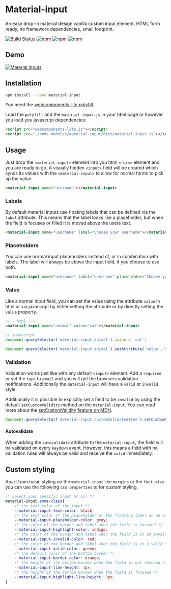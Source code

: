 # Material-input
An easy drop-in material design vanilla custom input element. HTML form ready, no framework dependencies, small footprint.

[![Build Status](https://img.shields.io/travis/nuclei/material-input/master.svg?style=flat-square)](https://travis-ci.org/nuclei/material-input) [![npm](https://img.shields.io/npm/v/material-input.svg?style=flat-square)](https://www.npmjs.com/package/material-input) [![npm](https://img.shields.io/npm/dt/material-input.svg?style=flat-square)](https://www.npmjs.com/package/material-input) [![npm](https://img.shields.io/npm/l/material-input.svg?style=flat-square)](https://github.com/nuclei/material-input/blob/master/LICENSE)

## Demo
[![Material Inputs](https://cloud.githubusercontent.com/assets/813754/19432757/350079e4-945e-11e6-9593-e2174285c435.png)](https://nuclei.github.io/material-input/index.html)


<!---
```
<custom-element-demo>
  <template>
    <script src="docs/webcomponentsjs/webcomponents.js"></script>
    <script src="src/material-input.js"></script>
    <material-input name="form" label="Email address" style="font-family: sans-serif;"></material-input>
  </template>
</custom-element-demo>
```
-->

## Installation
```bash
npm install --save material-input
```

You need the [webcomponents-lite polyfill](https://github.com/webcomponents/webcomponentsjs).

Load the `polyfill` and the `material-input.js` in your html page or however you load you javascript dependencies:
```html
<script src="webcomponents-lite.js"></script>
<script src="./node_modules/material-input/dist/material-input.js"></script>
```

## Usage
Just drop the `<material-input>` element into you html `<form>` element and you are ready to go. A visually hidden `<input>` field will be created which syncs its values with the `<material-input>` to allow for normal forms to pick up the value.


```html
<material-input name="username"></material-input>
```

### Labels
By default material inputs use floating labels that can be defined via the `label` attribute. This means that the label looks like a placeholder, but when the field is focuses or filled it is moved above the users text.

```html
<material-input name="username" label="Choose your username"></material-input>
```

### Placeholders
You can use normal input placeholders instead of, or in combination with labels. The label will always be above the input field, if you choose to use both.

```html
<material-input name="username" label="username" placeholder="Choose your username"></material-input>
```

### Value
Like a normal input field, you can set the value using the attribute `value` in html or via javascript by either setting the attribute or by directly setting the `value` property.

```html
<!-- html -->
<material-input name="animal" value="cat"></material-input>
```

```javascript
// javascript
document.querySelector('material-input.animal').value = 'cat';

document.querySelector('material-input.animal').setAttribute('value','cat');
```

### Validation
Validation works just like with any default `<input>` element. Add a `required` or set the `type` to `email` and you will get the browsers validation notifications. Additionally the `material-input` will have a `valid` or `invalid` style.

Additionally it is possible to explicitly set a field to be `invalid` by using the default `setCustomValidity` method on the `material-input`. You can read more about the [setCustomValidity feature on MDN](https://developer.mozilla.org/en-US/docs/Web/Guide/HTML/HTML5/Constraint_validation#Controlling_the_text_of_constraints_violation).

```javascript
document.querySelector('material-input.customValidatedItem').setCustomValidity('This is not valid.');
```

#### Autovalidate
When adding the `autovalidate` attribute to the `material-input`, the field will be validated on every `keydown` event. However, this means a field with no validation rules will always be valid and receive the `valid` immediately.

## Custom styling
Apart from basic styling on the `material-input` like `margins` or the `font-size` you can use the following `css properties` to for custom styling.

```css
/* select your specific input or all */
material-input.some-class{
    /* the text color of the input */
    --material-input-text-color: black;
    /* the text color of the placeholder or the floating label on an empty field */
    --material-input-placeholder-color: grey;
    /* the color of the border and label when the field is focused */
    --material-input-highlight-color: indigo;
    /* the color of the border and label when the field is in an invalid state */
    --material-input-invalid-color: red;
    /* the color of the border and label when the field is in a valid state */
    --material-input-valid-color: green;
    /* the default color of the bottom border */
    --material-input-border-color: orange;
    /* the height of the bottom border when the field is not focused */
    --material-input-line-height: 1px;
    /* the height of the bottom border when the field is focused */
    --material-input-highlight-line-height: 3px;
}
```
